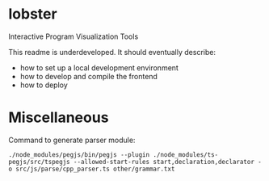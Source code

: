 # lobster
Interactive Program Visualization Tools


This readme is underdeveloped. It should eventually describe:
 - how to set up a local development environment
 - how to develop and compile the frontend
 - how to deploy

# Miscellaneous

Command to generate parser module:
```console
./node_modules/pegjs/bin/pegjs --plugin ./node_modules/ts-pegjs/src/tspegjs --allowed-start-rules start,declaration,declarator -o src/js/parse/cpp_parser.ts other/grammar.txt
```
